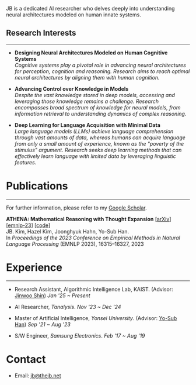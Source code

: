 JB is a dedicated AI researcher who delves deeply into understanding neural architectures modeled on human innate systems.

## Research Interests
---

- **Designing Neural Architectures Modeled on Human Cognitive Systems** \
*Cognitive systems play a pivotal role in advancing neural architectures for perception, cognition and reasoning. Research aims to reach optimal neural architectures by aligning them with human cognition.*

- **Advancing Control over Knowledge in Models** \
*Despite the vast knowledge stored in deep models, accessing and leveraging those knowledge remains a challenge. Research encompasses broad spectrum of knowledge for neural models, from information retrieval to understanding dynamics of complex reasoning.*

- **Deep Learning for Language Acquisition with Minimal Data** \
*Large language models (LLMs) achieve language comprehension through vast amounts of data, whereas humans can acquire language from only a small amount of experience, known as the "poverty of the stimulus" argument. Research seeks deep learning methods that can effectively learn language with limited data by leveraging linguistic features.*

# Publications

---

For further information, please refer to my [Google Scholar](https://scholar.google.com/citations?user=SQYbgngAAAAJ).

**ATHENA: Mathematical Reasoning with Thought Expansion** [[arXiv](https://arxiv.org/abs/2311.01036)] [[emnlp-23](https://aclanthology.org/2023.emnlp-main.1014/)] [[code](https://github.com/the-jb/athena-math)] \
JB. Kim, Hazel Kim, Joonghyuk Hahn, Yo-Sub Han. \
In *Proceedings of the 2023 Conference on Empirical Methods in Natural Language Processing* (EMNLP 2023), 16315–16327, 2023


# Experience

---

- Research Assistant, Algorithmic Intelligence Lab, KAIST. (Advisor: [Jinwoo Shin](https://alinlab.kaist.ac.kr/shin.html)) 
*Jan '25 ~ Present*

- AI Researcher, *Tanalysis*. 
*Nov '23 ~ Dec '24* 

- Master of Artificial Intelligence, *Yonsei University*. (Advisor: [Yo-Sub Han](https://toc.yonsei.ac.kr/~emmous/)) 
*Sep '21 ~ Aug '23*

- S/W Engineer, *Samsung Electronics*. 
*Feb '17 ~ Aug '19*


# Contact
- Email: jb@thejb.net
